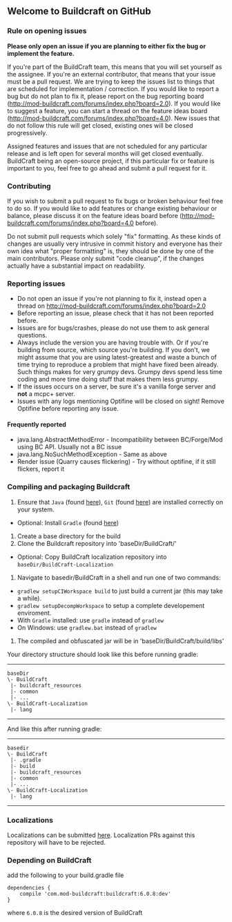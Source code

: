 ## Welcome to Buildcraft on GitHub

### Rule on opening issues
**Please only open an issue if you are planning to either fix the bug or implement the feature.**

If you're part of the BuildCraft team, this means that you will set yourself as the assignee. If you're an external contributor, that means that your issue must be a pull request. We are trying to keep the issues list to things that are scheduled for implementation / correction. If you would like to report a bug but do not plan to fix it, please report on the bug reporting board (http://mod-buildcraft.com/forums/index.php?board=2.0). If you would like to suggest a feature, you can start a thread on the feature ideas board (http://mod-buildcraft.com/forums/index.php?board=4.0). New issues that do not follow this rule will get closed, existing ones will be closed progressively.

Assigned features and issues that are not scheduled for any particular release and is left open for several months will get closed eventually. BuildCraft being an open-source project, if this particular fix or feature is important to you, feel free to go ahead and submit a pull request for it.

### Contributing
If you wish to submit a pull request to fix bugs or broken behaviour feel free to do so. If you would like to add 
features or change existing behaviour or balance, please discuss it on the feature ideas board before (http://mod-buildcraft.com/forums/index.php?board=4.0 before).

Do not submit pull requests which solely "fix" formatting. As these kinds of changes are usually very intrusive in commit history and everyone has their own idea what "proper formatting" is, they should be done by one of the main contributors. 
Please only submit "code cleanup", if the changes actually have a substantial impact on readability.

### Reporting issues
* Do not open an issue if you're not planning to fix it, instead open a thread on http://mod-buildcraft.com/forums/index.php?board=2.0
* Before reporting an issue, please check that it has not been reported before.
* Issues are for bugs/crashes, please do not use them to ask general questions.
* Always include the version you are having trouble with. Or if you're building from source, which source you're building.
If you don't, we might assume that you are using latest-greatest and waste a bunch of time trying to reproduce 
a problem that might have fixed been already. Such things makes for very grumpy devs. Grumpy devs spend 
less time coding and more time doing stuff that makes them less grumpy.
* If the issues occurs on a server, be sure it's a vanilla forge server and <b>not</b> a mcpc+ server.
* Issues with any logs mentioning Optifine will be closed on sight! Remove Optifine before reporting any issue.

#### Frequently reported
* java.lang.AbstractMethodError - Incompatibility between BC/Forge/Mod using BC API. Usually not a BC issue
* java.lang.NoSuchMethodException - Same as above
* Render issue (Quarry causes flickering) - Try without optifine, if it still flickers, report it

### Compiling and packaging Buildcraft
1. Ensure that `Java` (found [here](http://www.oracle.com/technetwork/java/javase/downloads/jdk7-downloads-1880260.html)), `Git` (found [here](http://git-scm.com/)) are installed correctly on your system.
 * Optional: Install `Gradle` (found [here](http://www.gradle.org/downloads))
1. Create a base directory for the build
1. Clone the Buildcraft repository into 'baseDir/BuildCraft/'
 * Optional: Copy BuildCraft localization repository into `baseDir/BuildCraft-Localization`
1. Navigate to basedir/BuildCraft in a shell and run one of two commands:
 * `gradlew setupCIWorkspace build` to just build a current jar (this may take a while).
 * `gradlew setupDecompWorkspace` to setup a complete developement enviroment.
 * With `Gradle` installed: use `gradle` instead of `gradlew`
 * On Windows: use `gradlew.bat` instead of `gradlew`
1. The compiled and obfuscated jar will be in 'baseDir/BuildCraft/build/libs'

Your directory structure should look like this before running gradle:
***

    baseDir
    \- BuildCraft
     |- buildcraft_resources
     |- common
     |- ...
    \- BuildCraft-Localization
     |- lang

***

And like this after running gradle:
***

    basedir
    \- BuildCraft
     |- .gradle
     |- build
     |- buildcraft_resources
     |- common
     |- ...
    \- BuildCraft-Localization
     |- lang

***

### Localizations

Localizations can be submitted [here](https://github.com/BuildCraft/BuildCraft-Localization). Localization PRs against
this repository will have to be rejected.

### Depending on BuildCraft

add the following to your build.gradle file
```
dependencies {
    compile 'com.mod-buildcraft:buildcraft:6.0.8:dev'
}
```
where `6.0.8` is the desired version of BuildCraft
